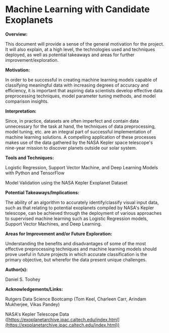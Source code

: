 # **Machine Learning with Candidate Exoplanets**

**Overview:**

This document will provide a sense of the general motivation for the project. It will also explain, at a high level, the technologies used and techniques deployed, as well as potential takeaways and areas for further improvement/exploration.

**Motivation:**

In order to be successful in creating machine learning models capable of classifying meaningful data with increasing degrees of accuracy and efficiency, it is important that aspiring data scientists develop effective data preprocessing techniques, model parameter tuning methods, and model comparison insights.

**Interpretation:**

Since, in practice, datasets are often imperfect and contain data unnecessary for the task at hand, the techniques of data preprocessing, model tuning, etc. are an integral part of successful implementation of machine learning solutions. A compelling application of these processes makes use of the data gathered by the NASA Kepler space telescope&#39;s nine-year mission to discover planets outside our solar system.

**Tools and Techniques:**

Logistic Regression, Support Vector Machine, and Deep Learning Models with Python and TensorFlow

Model Validation using the NASA Kepler Exoplanet Dataset

**Potential Takeaways/Implications:**

The ability of an algorithm to accurately identify/classify visual input data, such as that relating to potential exoplanets compiled by NASA&#39;s Kepler telescope, can be achieved through the deployment of various approaches to supervised machine learning such as Logistic Regression models, Support Vector Machines, and Deep Learning.

**Areas for Improvement and/or Future Exploration:**

Understanding the benefits and disadvantages of some of the most effective preprocessing techniques and machine learning models should prove useful in future projects in which accurate classification is the primary objective, but wherefor the data present unique challenges.

**Author(s):**

Daniel S. Toohey

**Acknowledgements/Links:**

Rutgers Data Science Bootcamp (Tom Keel, Charleen Carr, Arindam Mukherjee, Vikas Pandey)

NASA&#39;s Kepler Telescope Data ([https://exoplanetarchive.ipac.caltech.edu/index.html](https://exoplanetarchive.ipac.caltech.edu/index.html))